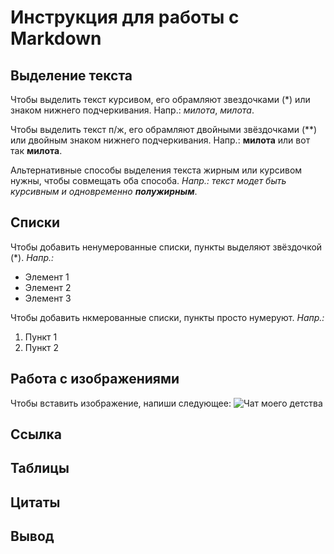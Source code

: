 # Инструкция для работы с Markdown

## Выделение текста

Чтобы выделить текст курсивом, его обрамляют звездочками (*) или знаком нижнего подчеркивания. Напр.: *милота*, _милота_.

Чтобы выделить текст п/ж, его обрамляют двойными звёздочками (**) или двойным знаком нижнего подчеркивания. Напр.: **милота** или вот так __милота__.

Альтернативные способы выделения текста жирным или курсивом нужны, чтобы совмещать оба способа. _Напр.:_ _текст модет быть курсивным и одновременно **полужирным**_.

## Списки


Чтобы добавить ненумерованные списки, пункты выделяют звёздочкой (*). *Напр.:*
* Элемент 1
* Элемент 2
* Элемент 3

Чтобы добавить нкмерованные списки, пункты просто нумеруют. *Напр.:*

1. Пункт 1
2. Пункт 2


## Работа с изображениями

Чтобы вставить изображение, напиши следующее: ![Чат моего детства](childhood_chat.jpg)

## Ссылка

## Таблицы

## Цитаты

## Вывод